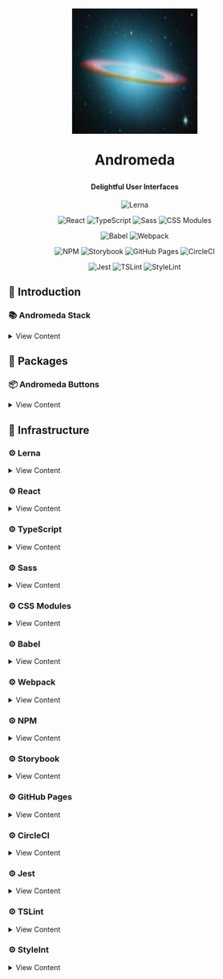 <h1 align="center">
  <img src="/logo.png" height="250" width="250"/>
  <p align="center">Andromeda</p>
  <p align="center" style="font-size: 0.5em">Delightful User Interfaces</p>
</h1>

<p align="center">
    <img src="https://img.shields.io/badge/multiple_packages-lerna-a133fc.svg?style=flat-square" alt="Lerna">
</p>

<p align="center">
    <img src="https://img.shields.io/badge/user_interfaces-react-61dafb.svg?style=flat-square" alt="React">
    <img src="https://img.shields.io/badge/javascript_superset-typescript-152740.svg?style=flat-square" alt="TypeScript">
    <img src="https://img.shields.io/badge/css_extension-sass-c6538c.svg?style=flat-square" alt="Sass">
    <img src="https://img.shields.io/badge/css_module-css_modules-aaacae.svg?style=flat-square" alt="CSS Modules">
</p>

<p align="center">
    <img src="https://img.shields.io/badge/transpile-babel-eeda7c.svg?style=flat-square" alt="Babel">
    <img src="https://img.shields.io/badge/bundle-webpack-75aecb.svg?style=flat-square" alt="Webpack">
</p>

<p align="center">
    <img src="https://img.shields.io/badge/package_manager-npm-cb3837.svg?style=flat-square" alt="NPM">
    <img src="https://img.shields.io/badge/ui_development-storybook-f1618c.svg?style=flat-square" alt="Storybook">
    <img src="https://img.shields.io/badge/cloud_hosting-github_pages-0a4d69.svg?style=flat-square" alt="GitHub Pages">
    <img src="https://img.shields.io/badge/continuous_integration-circleci-03aa51.svg?style=flat-shield" alt="CircleCI">
</p>

<p align="center">
    <img src="https://img.shields.io/badge/javascript_testing-jest-99424f.svg?style=flat-shield" alt="Jest">
    <img src="https://img.shields.io/badge/typescsript_linter-tslint-166b84.svg?style=flat-shield" alt="TSLint">
    <img src="https://img.shields.io/badge/style_linter-stylelint-5a5a5a.svg?style=flat-square" alt="StyleLint">
</p>

## 📕 Introduction

### 📚 Andromeda Stack
<details>
<summary>View Content</summary>

* **📜 Multiple Packages**: [Lerna](https://lernajs.io/)

* **📜 User Interfaces**: [React](https://reactjs.org)

* **📜 JavaScript Superset**: [TypeScript](http://www.typescriptlang.org/)

* **📜 CSS extension**: [Sass](https://sass-lang.com/)

* **📜 CSS Module**: [CSS Modules](https://github.com/css-modules/css-modules)

* **📜 Transpile**: [Babel](https://babeljs.io)

* **📜 Bundle**: [Webpack](https://webpack.js.org/)

* **📜 Package Manager**: [NPM](https://www.npmjs.com/)

* **📜 UI Development Environment**: [Storybook](https://storybook.js.org/)

* **📜 Cloud Hosting**: [GitHub Pages](https://pages.github.com/) [🐝](https://andromeda.codestar.nl/)

* **📜 Continuous Integration**: [CircleCI](https://circleci.com/) [🐝](https://circleci.com/gh/code-star/andromeda/) [![CircleCI](https://circleci.com/gh/code-star/andromeda.svg?style=svg)](https://circleci.com/gh/code-star/andromeda)

* **📜 JavaScript Testing**: [Jest](https://jestjs.io/)

* **📜 TypeScript Linter**: [TSLint](https://palantir.github.io/tslint/)

* **📜 Style Linter**: [StyleLint](https://stylelint.io/)

</details>

## 📕 Packages

### 📦 Andromeda Buttons
<details>
<summary>View Content</summary>

* 🎨 MaterialButtons
  * 🎨 Contained Default MaterialButton
  * 🎨 Contained Primary MaterialButton
  * 🎨 Contained Secondary MaterialButton

</details>

## 📕 Infrastructure

### ⚙️ Lerna
<details>
<summary>View Content</summary>

* Andromeda lives in a multi-package repository optimized by Lerna with Git and NPM, splitting up UI codebase into separate independently versioned packages.

* Information on Lerna can be found [here](https://lernajs.io/)

</details>

### ⚙️ React
<details>
<summary>View Content</summary>

* Andromeda uses React JavaScript library for building user interfaces.

* Information on React can be found [here](https://reactjs.org/)

</details>

### ⚙️ TypeScript
<details>
<summary>View Content</summary>

* Andromeda uses TypeScript as a typed superset of JavaScript that compiles to plain JavaScript.

* Information on TypeScript can be found [here](http://www.typescriptlang.org/)

</details>

### ⚙️ Sass
<details>
<summary>View Content</summary>

* Andromeda uses Sass extension language.

* Information on Sass can be found [here](https://sass-lang.com/)

</details>

### ⚙️ CSS Modules
<details>
<summary>View Content</summary>

* Andromeda uses CSS Modules to scope class names.

* Information on CSS Modules can be found [here](https://github.com/css-modules/css-modules)

</details>

### ⚙️ Babel
<details>
<summary>View Content</summary>

* Andromeda uses Babel via babel-loader to transpile ES6 and ts-loader to transpile TypeScript.

* Information on Babel can be found [here](https://babeljs.io/)

</details>

### ⚙️ Webpack
<details>
<summary>View Content</summary>

* Andromeda uses Webpack to make production bundles to ship with packages as well as development bundles to use with webpack-dev-server and Storybook.

* Information on Webpack can be found [here](https://webpack.js.org/)
</details>

### ⚙️ NPM
<details>
<summary>View Content</summary>

* Andromeda publishes artifacts in private packages through NPM package manager.

* Artifacts can be installed like this. `npm install --save [package-name]`

* Information on NPM can be found [here](https://www.npmjs.com/)

</details>

### ⚙️ Storybook
<details>
<summary>View Content</summary>

* Andromeda uses Storybook development environment for UI components allowing to browse a component library, view the different states of each component, and interactively develop and test components.

* Information on Storybook can be found [here](https://storybook.js.org/)

</details>

### ⚙️ GitHub Pages
<details>
<summary>View Content</summary>

* Andromeda development is deployed to two environments of which GitHub Pages is one.

* GitHub Pages environment can be found [here](https://andromeda.codestar.nl/)

* Deployments can be found [here](https://github.com/code-star/andromeda/deployments)

* Information on Github Pages can be found [here](https://pages.github.com/)

</details>

### ⚙️ CircleCI
<details>
<summary>View Content</summary>

* Andromeda uses CircleCI for Continuous Integration and Delivery.

* CI/CD jobs can be found [here](https://circleci.com/gh/code-star/andromeda)

* Information on CircleCI can be found [here](https://circleci.com/)
</details>

### ⚙️ Jest
<details>
<summary>View Content</summary>

* Andromeda uses Jest for unit and snapshot testing.

* Information on Jest can be found [here](https://jestjs.io/)

</details>

### ⚙️ TSLint

<details>
<summary>View Content</summary>

* Andromeda uses TSLint to check TypeScript code for readability, maintainability, and functionality errors.

* Information on TSLint can be found [here](https://palantir.github.io/tslint/)

</details>

### ⚙️ StyleInt
<details>
<summary>View Content</summary>

* Andromeda uses StyleLint to avoid errors and enforce conventions in styles.

* Information on StyleLint can be found [here](https://stylelint.io/)

</details>
